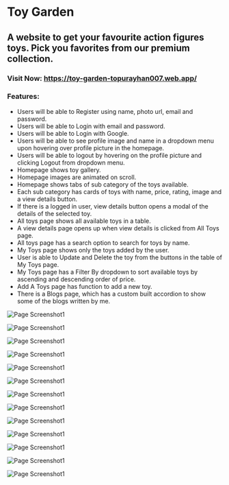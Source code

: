 # Toy Garden

## A website to get your favourite action figures toys. Pick you favorites from our premium collection.

### Visit Now: https://toy-garden-topurayhan007.web.app/

### Features:

- Users will be able to Register using name, photo url, email and password.
- Users will be able to Login with email and password.
- Users will be able to Login with Google.
- Users will be able to see profile image and name in a dropdown menu upon hovering over profile picture in the homepage.
- Users will be able to logout by hovering on the profile picture and clicking Logout from dropdown menu.
- Homepage shows toy gallery.
- Homepage images are animated on scroll.
- Homepage shows tabs of sub category of the toys available.
- Each sub category has cards of toys with name, price, rating, image and a view details button.
- If there is a logged in user, view details button opens a modal of the details of the selected toy.
- All toys page shows all available toys in a table.
- A view details page opens up when view details is clicked from All Toys page.
- All toys page has a search option to search for toys by name.
- My Toys page shows only the toys added by the user.
- User is able to Update and Delete the toy from the buttons in the table of My Toys page.
- My Toys page has a Filter By dropdown to sort available toys by ascending and descending order of price.
- Add A Toys page has function to add a new toy.
- There is a Blogs page, which has a custom built accordion to show some of the blogs written by me.

![Page Screenshot1](./public/screenshots/Toy-Garden-Home.png)

![Page Screenshot1](./public/screenshots/Toy-Garden-Login.png)

![Page Screenshot1](./public/screenshots/Toy-Garden-Register.png)

![Page Screenshot1](./public/screenshots/Toy-Garden-Home-1.png)

![Page Screenshot1](./public/screenshots/Toy-Garden-Blogs.png)

![Page Screenshot1](./public/screenshots/Toy-Garden-All-Toys.png)

![Page Screenshot1](./public/screenshots/Toy-Garden-My-Toys.png)

![Page Screenshot1](./public/screenshots/Toy-Garden-Add-A-Toy.png)

![Page Screenshot1](./public/screenshots/Toy-Garden-Toy-Details.png)

![Page Screenshot1](./public/screenshots/Toy-Garden-My-Toys-1.png)

![Page Screenshot1](./public/screenshots/Toy-Garden-My-Toys-2.png)

![Page Screenshot1](./public/screenshots/Toy-Garden-My-Toys-3.png)

![Page Screenshot1](./public/screenshots/Toy-Garden-Errorpage.png)

